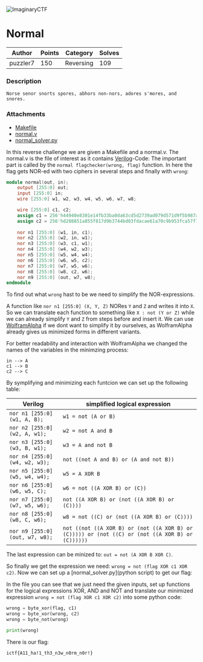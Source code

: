 ![ImaginaryCTF](../../banner.png)

# Normal

|Author|Points|Category|Solves|
|---|---|---|---|
|puzzler7|150|Reversing|109|

### Description

```
Norse senor snorts spores, abhors non-nors, adores s'mores, and snores.	
```

### Attachments

* [Makefile](Makefile)
* [normal.v](normal.v)
* [normal_solver.py](normal_solver.py)

In this reverse challenge we are given a Makefile and a normal.v. The normal.v is the file of interest as it contains [Verilog](https://de.wikipedia.org/wiki/Verilog)-Code:
The important part is called by the `normal flagchecker(wrong, flag)` function. In here the flag gets NOR-ed with two ciphers in several steps and finally with `wrong`:
```v
module normal(out, in);
    output [255:0] out;
    input [255:0] in;
    wire [255:0] w1, w2, w3, w4, w5, w6, w7, w8; 

    wire [255:0] c1, c2;
    assign c1 = 256'h44940e8301e14fb33ba0da63cd5d2739ad079d571d9f5b987a1c3db2b60c92a3;
    assign c2 = 256'hd208851a855f817d9b3744bd03fdacae61a70c9b953fca57f78e9d2379814c21;
    
    nor n1 [255:0] (w1, in, c1);
    nor n2 [255:0] (w2, in, w1);
    nor n3 [255:0] (w3, c1, w1);
    nor n4 [255:0] (w4, w2, w3);
    nor n5 [255:0] (w5, w4, w4);
    nor n6 [255:0] (w6, w5, c2);
    nor n7 [255:0] (w7, w5, w6);
    nor n8 [255:0] (w8, c2, w6);
    nor n9 [255:0] (out, w7, w8);
endmodule
```
To find out what `wrong` hast to be we need to simplify the NOR-expressions. 

A function like `nor n1 [255:0] (X, Y, Z)` NORes `Y` and `Z` and writes it into `X`. So we can translate each function to something like `X : not (Y or Z)` while we can already simplify `Y` and `Z` from steps before and insert it. We can use [WolframAlpha](https://www.wolframalpha.com/) if we dont want to simplify it by ourselves, as WolframAlpha already gives us minimized forms in different variants.

For better readability and interaction with WolframAlpha we changed the names of the variables in the minimzing process:
```
in --> A
c1 --> B
c2 --> C
```

By symplifying and minimizing each funtcion we can set up the following table:

|Verilog|simplified logical expression|
|---|---|
|`nor n1 [255:0] (w1, A, B);`|`w1 = not (A or B)`|
|`nor n2 [255:0] (w2, A, w1);`|`w2 = not A and B`|
|`nor n3 [255:0] (w3, B, w1);`|`w3 = A and not B`|
|`nor n4 [255:0] (w4, w2, w3);`|`not ((not A and B) or (A and not B))`|
|`nor n5 [255:0] (w5, w4, w4);`|`w5 = A XOR B`|
|`nor n6 [255:0] (w6, w5, C);`|`w6 = not ((A XOR B) or (C))`|
|`nor n7 [255:0] (w7, w5, w6);`|`not ((A XOR B) or (not ((A XOR B) or (C))))`|
|`nor n8 [255:0] (w8, C, w6);`|`w8 = not ((C) or (not ((A XOR B) or (C))))`|
|`nor n9 [255:0] (out, w7, w8);`|`not ((not ((A XOR B) or (not ((A XOR B) or (C))))) or (not ((C) or (not ((A XOR B) or (C))))))`|

The last expression can be minized to: `out = not (A XOR B XOR C)`.

So finally we get the expression we need: `wrong = not (flag XOR c1 XOR c2)`.
Now we can set up a [normal_solver.py](python script) to get our flag:

In the file you can see that we just need the given inputs, set up functions for the logical expressions XOR, AND and NOT and translate our minimized expression `wrong = not (flag XOR c1 XOR c2)` into some python code:
```py
wrong = byte_xor(flag, c1)
wrong = byte_xor(wrong, c2)
wrong = byte_not(wrong)

print(wrong)
```


There is our flag:
```
ictf{A11_ha!1_th3_n3w_n0rm_n0r!}
```
